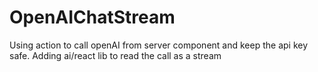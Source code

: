 # OpenAIChatStream
Using action to call openAI from server component and keep the api key safe. Adding ai/react lib to read the call as a stream
